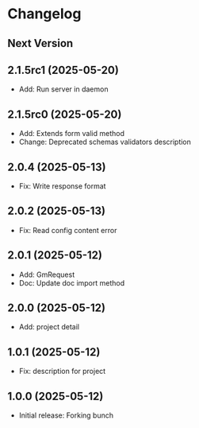 Changelog
=========

Next Version
------------

2.1.5rc1 (2025-05-20)
------------------
* Add: Run server in daemon


2.1.5rc0 (2025-05-20)
------------------
* Add: Extends form valid method
* Change: Deprecated schemas validators description

2.0.4 (2025-05-13)
------------------
* Fix: Write response format

2.0.2 (2025-05-13)
------------------
* Fix: Read config content error

2.0.1 (2025-05-12)
------------------
* Add: GmRequest
* Doc: Update doc import method

2.0.0 (2025-05-12)
------------------
* Add: project detail

1.0.1 (2025-05-12)
------------------
* Fix: description for project

1.0.0 (2025-05-12)
------------------
* Initial release: Forking bunch
